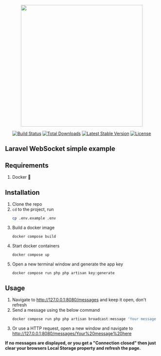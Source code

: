<p align="center"><a href="https://laravel.com" target="_blank"><img src="https://raw.githubusercontent.com/laravel/art/master/logo-lockup/5%20SVG/2%20CMYK/1%20Full%20Color/laravel-logolockup-cmyk-red.svg" width="400"></a></p>

<p align="center">
<a href="https://travis-ci.org/laravel/framework"><img src="https://travis-ci.org/laravel/framework.svg" alt="Build Status"></a>
<a href="https://packagist.org/packages/laravel/framework"><img src="https://poser.pugx.org/laravel/framework/d/total.svg" alt="Total Downloads"></a>
<a href="https://packagist.org/packages/laravel/framework"><img src="https://poser.pugx.org/laravel/framework/v/stable.svg" alt="Latest Stable Version"></a>
<a href="https://packagist.org/packages/laravel/framework"><img src="https://poser.pugx.org/laravel/framework/license.svg" alt="License"></a>
</p>

## Laravel WebSocket simple example

## Requirements

1. Docker :muscle:

## Installation

1. Clone the repo
2. `cd` to the project, run
   ```sh
   cp .env.example .env
   ```
3. Build a docker image
   ```sh
   docker compose build
   ```
4. Start docker containers
   ```sh
   docker compose up
   ```
5. Open a new terminal window and generate the app key
   ```sh
   docker compose run php php artisan key:generate
   ```

## Usage

1. Navigate to http://127.0.0.1:8080/messages and keep it open, don't refresh
2. Send a message using the below command
   ```js
   docker compose run php php artisan broadcast:message 'Your message here'
   ```
3. Or use a HTTP request, open a new window and navigate to http://127.0.0.1:8080/messages/Your%20message%20here



<b>
   If no messages are displayed, or you get a "Connection closed" then just clear your browsers
Local Storage property and refresh the page.
</b>
